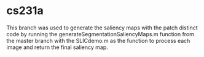 # cs231a
This branch was used to generate the saliency maps with the patch distinct code by running the generateSegmentationSaliencyMaps.m function from the master branch with the SLICdemo.m as the function to process each image and return the final saliency map.
